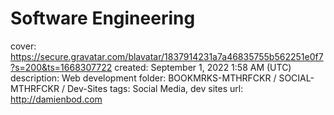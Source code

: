 # Software Engineering

cover: https://secure.gravatar.com/blavatar/1837914231a7a46835755b562251e0f7?s=200&ts=1668307722
created: September 1, 2022 1:58 AM (UTC)
description: Web development
folder: BOOKMRKS-MTHRFCKR / SOCIAL-MTHRFCKR / Dev-Sites
tags: Social Media, dev sites
url: http://damienbod.com